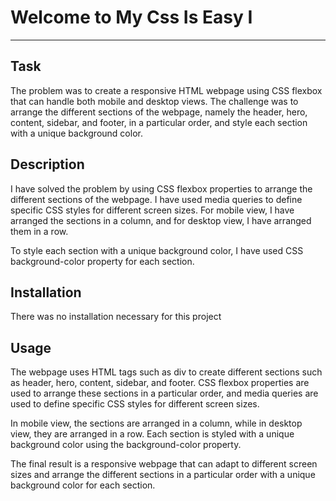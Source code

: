 # Welcome to My Css Is Easy I
***

## Task
The problem was to create a responsive HTML webpage using CSS flexbox that can handle both mobile and desktop views. The challenge was to arrange the different sections of the webpage, namely the header, hero, content, sidebar, and footer, in a particular order, and style each section with a unique background color.
## Description
I have solved the problem by using CSS flexbox properties to arrange the different sections of the webpage. I have used media queries to define specific CSS styles for different screen sizes. For mobile view, I have arranged the sections in a column, and for desktop view, I have arranged them in a row.

To style each section with a unique background color, I have used CSS background-color property for each section.

## Installation
There was no installation necessary for this project

## Usage
The webpage uses HTML tags such as div to create different sections such as header, hero, content, sidebar, and footer. CSS flexbox properties are used to arrange these sections in a particular order, and media queries are used to define specific CSS styles for different screen sizes.

In mobile view, the sections are arranged in a column, while in desktop view, they are arranged in a row. Each section is styled with a unique background color using the background-color property.

The final result is a responsive webpage that can adapt to different screen sizes and arrange the different sections in a particular order with a unique background color for each section.
